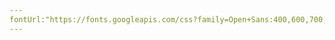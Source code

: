 ```yaml
---
fontUrl:"https://fonts.googleapis.com/css?family=Open+Sans:400,600,700,800", "https://fonts.googleapis.com/css?family=Merriweather:400,700"
---
```

